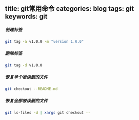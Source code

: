 title: git常用命令
categories: blog
tags: git
keywords: git
---
##### 创建标签
```bash
git tag -a v1.0.0 -m "version 1.0.0"
```
##### 删除标签
```bash
git tag -d v1.0.0
```
<!-- more -->
##### 恢复单个被误删的文件
```bash
git checkout --README.md
```
##### 恢复全部被误删的文件
```bash
git ls-files -d | xargs git checkout --
```